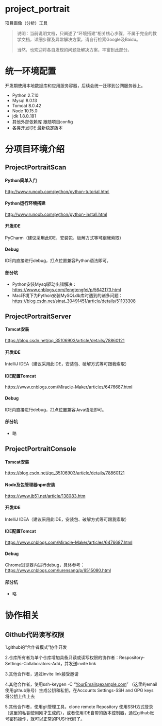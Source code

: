 # project_portrait
项目画像（分析）工具

> 说明：当前说明文档，只阐述了“环境搭建”相关核心步骤，不属于完全的教学文档，详细步骤及异常解决方案，请自行检索Google及Baidu。
>  
> 当然，也欢迎将各自发现的问题及解决方案，丰富到此部分。

# 统一环境配置
开发期使用本地数据库和应用服务容器，后续会统一迁移到公网服务器上。
- Python 2.7.10
- Mysql 8.0.13
- Tomcat 8.0.42
- Node 10.15.0
- jdk 1.8.0_181
- 其他外部依赖库 跟随项目config
- 各类开发IDE 最新稳定版本

# 分项目环境介绍

## ProjectPortraitScan

#### Python简单入门
http://www.runoob.com/python/python-tutorial.html

#### Python运行环境搭建
http://www.runoob.com/python/python-install.html

#### 开发IDE
PyCharm（建议采用此IDE，安装包、破解方式等可跟我索取）

#### Debug
IDE内直接进行debug，打点位置兼容Python语法即可。

#### 部分坑
- Python安装Mysql驱动出错解决：https://www.cnblogs.com/fengtengfei/p/5642173.html
- Mac环境下为Python安装MySQLdb库时遇到的诸多问题：https://blog.csdn.net/sinat_30491451/article/details/51103308

## ProjectPortraitServer

#### Tomcat安装
https://blog.csdn.net/qq_35106903/article/details/78860121

#### 开发IDE
IntelliJ IDEA（建议采用此IDE，安装包、破解方式等可跟我索取）

#### IDE配置Tomcat
https://www.cnblogs.com/Miracle-Maker/articles/6476687.html

#### Debug
IDE内直接进行debug，打点位置兼容Java语法即可。

#### 部分坑
- 略

## ProjectPortraitConsole

#### Tomcat安装
https://blog.csdn.net/qq_35106903/article/details/78860121

#### Node及包管理器npm安装
https://www.jb51.net/article/138083.htm

#### 开发IDE
IntelliJ IDEA（建议采用此IDE，安装包、破解方式等可跟我索取）

#### IDE配置Tomcat
https://www.cnblogs.com/Miracle-Maker/articles/6476687.html

#### Debug
Chrome浏览器内进行debug，具体参考：https://www.cnblogs.com/lurensang/p/6515080.html

#### 部分坑
- 略


# 协作相关
## Github代码读写权限
1.github的“合作者模式”协作开发

2.仓库所有者为单个仓库增加具备只读或读写权限的协作者：Respository-Settings-Collaborators-Add，并发送invite link

3.其他合作者，通过invite link接受邀请

4.其他合作者，使用ssh-keygen -C “YourEmail@example.com” （这里的email使用github账号）生成公钥和私钥，在Accounts Settings-SSH and GPG keys 将公钥上传上去

5.其他合作者，使用git管理工具，clone remote Repository 使用SSH方式登录（这里的私钥使用刚才生成的），或者使用IDE自带的版本控制器，通过github账号密码操作，就可以正常的PUSH代码了。
